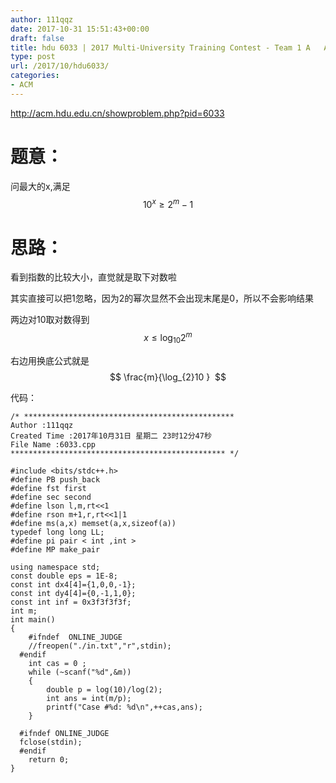 ```yaml
---
author: 111qqz
date: 2017-10-31 15:51:43+00:00
draft: false
title: hdu 6033 | 2017 Multi-University Training Contest - Team 1 A   Add More Zero
type: post
url: /2017/10/hdu6033/
categories:
- ACM
---
```


http://acm.hdu.edu.cn/showproblem.php?pid=6033



# 题意：



问最大的x,满足  $$ 10^{x} \geq 2^{m}-1  $$



# 思路：



看到指数的比较大小，直觉就是取下对数啦

其实直接可以把1忽略，因为2的幂次显然不会出现末尾是0，所以不会影响结果

两边对10取对数得到  $$  x\leq \log_{10} 2^{m} $$

右边用换底公式就是  $$ \frac{m}{\log_{2}10 }  $$



代码：


    
    /* ***********************************************
    Author :111qqz
    Created Time :2017年10月31日 星期二 23时12分47秒
    File Name :6033.cpp
    ************************************************ */
    
    #include <bits/stdc++.h>
    #define PB push_back
    #define fst first
    #define sec second
    #define lson l,m,rt<<1
    #define rson m+1,r,rt<<1|1
    #define ms(a,x) memset(a,x,sizeof(a))
    typedef long long LL;
    #define pi pair < int ,int >
    #define MP make_pair
    
    using namespace std;
    const double eps = 1E-8;
    const int dx4[4]={1,0,0,-1};
    const int dy4[4]={0,-1,1,0};
    const int inf = 0x3f3f3f3f;
    int m;
    int main()
    {
        #ifndef  ONLINE_JUDGE 
        //freopen("./in.txt","r",stdin);
      #endif
        int cas = 0 ;
        while (~scanf("%d",&m))
        {
            double p = log(10)/log(2);
            int ans = int(m/p);
            printf("Case #%d: %d\n",++cas,ans);
        }
    
      #ifndef ONLINE_JUDGE  
      fclose(stdin);
      #endif
        return 0;
    }
    




